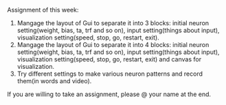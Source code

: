 Assignment of this week:
1. Mangage the layout of Gui to separate it into 3 blocks: initial neuron setting(weight, bias, ta, trf and so on), input setting(things about input), visualization setting(speed, stop, go, restart, exit).
1. Mangage the layout of Gui to separate it into 4 blocks: initial neuron setting(weight, bias, ta, trf and so on), input setting(things about input), visualization setting(speed, stop, go, restart, exit) and canvas for visualization.
2. Try different settings to make various neuron patterns and record them(in words and video).

If you are willing to take an assignment, please @ your name at the end.
